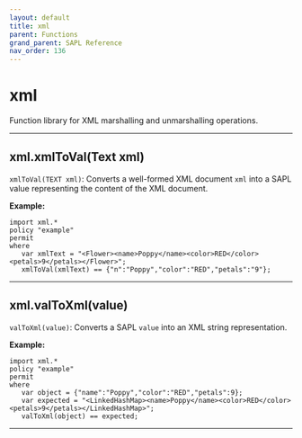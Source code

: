 ```yaml
---
layout: default
title: xml
parent: Functions
grand_parent: SAPL Reference
nav_order: 136
---
```

# xml

Function library for XML marshalling and unmarshalling operations.



---

## xml.xmlToVal(Text xml)

```xmlToVal(TEXT xml)```: Converts a well-formed XML document ```xml``` into a SAPL
value representing the content of the XML document.

**Example:**
```
import xml.*
policy "example"
permit
where
   var xmlText = "<Flower><name>Poppy</name><color>RED</color><petals>9</petals></Flower>";
   xmlToVal(xmlText) == {"n":"Poppy","color":"RED","petals":"9"};
```


---

## xml.valToXml(value)

```valToXml(value)```: Converts a SAPL ```value``` into an XML string representation.

**Example:**
```
import xml.*
policy "example"
permit
where
   var object = {"name":"Poppy","color":"RED","petals":9};
   var expected = "<LinkedHashMap><name>Poppy</name><color>RED</color><petals>9</petals></LinkedHashMap>";
   valToXml(object) == expected;
```


---

